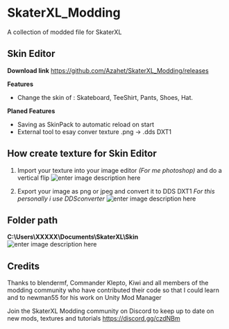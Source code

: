 # SkaterXL_Modding
A collection of modded file for SkaterXL

## Skin Editor
**Download link**
https://github.com/Azahet/SkaterXL_Modding/releases

**Features**
- Change the skin of : Skateboard, TeeShirt, Pants, Shoes, Hat.

**Planed Features**
- Saving as SkinPack to automatic reload on start
- External tool to esay conver texture .png -> .dds DXT1


## How create texture for Skin Editor

1.  Import your texture into your image editor  *(For me photoshop)*  and do a vertical flip
![enter image description here](https://i.imgur.com/yYQcMsh.jpg)

2.   Export your image as png or jpeg and convert it to DDS DXT1 *For this personally i use DDSconverter*
![enter image description here](https://i.imgur.com/hgLH3na.png)

## Folder path

**C:\Users\XXXXX\Documents\SkaterXL\Skin**
![enter image description here](https://i.imgur.com/oQGpeLt.png)

## Credits
Thanks to blendermf, Commander Klepto, Kiwi and all members of the modding community who have contributed their code so that I could learn and to newman55 for his work on Unity Mod Manager

Join the SkaterXL Modding community on Discord to keep up to date on new mods, textures and tutorials https://discord.gg/czdNBm
